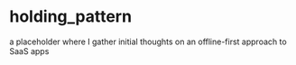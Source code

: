 holding_pattern
===============

a placeholder where I gather initial thoughts on an offline-first approach to SaaS apps
